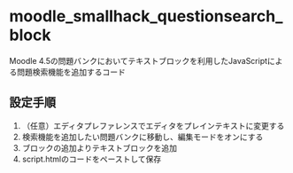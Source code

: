 # moodle_smallhack_questionsearch_block
Moodle 4.5の問題バンクにおいてテキストブロックを利用したJavaScriptによる問題検索機能を追加するコード

## 設定手順
1. （任意）エディタプレファレンスでエディタをプレインテキストに変更する 
2. 検索機能を追加したい問題バンクに移動し、編集モードをオンにする
3. ブロックの追加よりテキストブロックを追加
4. script.htmlのコードをペーストして保存
